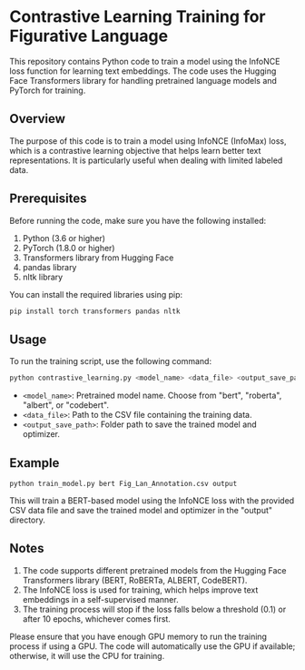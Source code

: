 # Contrastive Learning Training for Figurative Language

This repository contains Python code to train a model using the InfoNCE loss function for learning text embeddings. The code uses the Hugging Face Transformers library for handling pretrained language models and PyTorch for training.

## Overview

The purpose of this code is to train a model using InfoNCE (InfoMax) loss, which is a contrastive learning objective that helps learn better text representations. It is particularly useful when dealing with limited labeled data.

## Prerequisites

Before running the code, make sure you have the following installed:

1. Python (3.6 or higher)
2. PyTorch (1.8.0 or higher)
3. Transformers library from Hugging Face
4. pandas library
5. nltk library

You can install the required libraries using pip:

```bash
pip install torch transformers pandas nltk
```

## Usage

To run the training script, use the following command:

```bash
python contrastive_learning.py <model_name> <data_file> <output_save_path>
```


- `<model_name>`: Pretrained model name. Choose from "bert", "roberta", "albert", or "codebert".
- `<data_file>`: Path to the CSV file containing the training data.
- `<output_save_path>`: Folder path to save the trained model and optimizer.


Example
-------

```
python train_model.py bert Fig_Lan_Annotation.csv output
```


This will train a BERT-based model using the InfoNCE loss with the provided CSV data file and save the trained model and optimizer in the "output" directory.

Notes
-----

1. The code supports different pretrained models from the Hugging Face Transformers library (BERT, RoBERTa, ALBERT, CodeBERT).
2. The InfoNCE loss is used for training, which helps improve text embeddings in a self-supervised manner.
3. The training process will stop if the loss falls below a threshold (0.1) or after 10 epochs, whichever comes first.

Please ensure that you have enough GPU memory to run the training process if using a GPU. The code will automatically use the GPU if available; otherwise, it will use the CPU for training.

